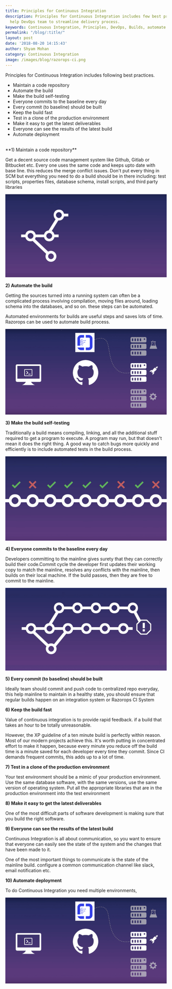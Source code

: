 ```yaml
---
title: Principles for Continuous Integration
description: Principles for Continuous Integration includes few best practices, this
  help DevOps team to streamline delivery process.
keywords: Continuous Integration, Principles, DevOps, Builds, automate deployments, Github, Gitlab, Bitbucket
permalink: "/blog/:title/"
layout: post
date: '2018-08-20 14:15:43'
author: Shyam Mohan
category: Continuous Integration
image: /images/blog/razorops-ci.png
---
```


Principles for Continuous Integration includes following best practices.

* Maintain a code repository
* Automate the build
* Make the build self-testing
* Everyone commits to the baseline every day
* Every commit (to baseline) should be built
* Keep the build fast
* Test in a clone of the production environment
* Make it easy to get the latest deliverables
* Everyone can see the results of the latest build
* Automate deployment

<br>
**1) Maintain a code repository**

Get a decent source code management system like Github,  Gitlab or Bitbucket etc.
Every one uses the same code and keeps upto date with base line. this reduces the merge conflict issues. Don't put every thing in SCM but everything you need to do a build should be in there including: test scripts, properties files, database schema, install scripts, and third party libraries

![](/images/blog/same-repo.png)

**2) Automate the build**

Getting the sources turned into a running system can often be a complicated process involving compilation, moving files around, loading schema into the databases, and so on. these steps can be automated.

Automated environments for builds are useful steps and saves lots of time. Razorops can be used to automate build process.

![](/images/blog/razorops-ci.png)


**3) Make the build self-testing**

Traditionally a build means compiling, linking, and all the additional stuff required to get a program to execute. A program may run, but that doesn't mean it does the right thing. A good way to catch bugs more quickly and efficiently is to include automated tests in the build process.

![](/images/blog/base-line.png)

**4) Everyone commits to the baseline every day**

Developers committing to the mainline gives surety that they can correctly build their code.Commit cycle the developer first updates their working copy to match the mainline, resolves any conflicts with the mainline, then builds on their local machine. If the build passes, then they are free to commit to the mainline.

![](/images/blog/razorops-one-repo.png)


<strong>5) Every commit (to baseline) should be built</strong>

Ideally team should commit and push code to centralized repo everyday, this help mainline to maintain in a healthy state, you should ensure that regular builds happen on an integration system or Razorops CI System


<strong>6) Keep the build fast</strong> 


Value of continuous integration is to provide rapid feedback. if a build that takes an hour to be totally unreasonable.

However, the XP guideline of a ten minute build is perfectly within reason. Most of our modern projects achieve this. It's worth putting in concentrated effort to make it happen, because every minute you reduce off the build time is a minute saved for each developer every time they commit. Since CI demands frequent commits, this adds up to a lot of time.


**7) Test in a clone of the production environment**

Your test environment should be a mimic of your production environment. Use the same database software, with the same versions, use the same version of operating system. Put all the appropriate libraries that are in the production environment into the test environment


**8) Make it easy to get the latest deliverables**

One of the most difficult parts of software development is making sure that you build the right software.



**9) Everyone can see the results of the latest build**

Continuous Integration is all about communication, so you want to ensure that everyone can easily see the state of the system and the changes that have been made to it.

One of the most important things to communicate is the state of the mainline build. configure a common communication channel like slack, email notification etc.

**10) Automate deployment**

To do Continuous Integration you need multiple environments, 

![](/images/blog/razorops-ci.png)


